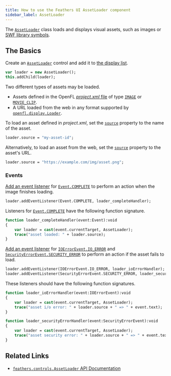 ```yaml
---
title: How to use the Feathers UI AssetLoader component
sidebar_label: AssetLoader
---
```


The [`AssetLoader`](https://api.feathersui.com/current/feathers/controls/AssetLoader.html) class loads and displays visual assets, such as images or [SWF library symbols](https://www.openfl.org/learn/haxelib/tutorials/using-swf-assets/).

## The Basics

Create an [`AssetLoader`](https://api.feathersui.com/current/feathers/controls/AssetLoader.html) control and add it to [the display list](https://books.openfl.org/openfl-developers-guide/display-programming/basics-of-display-programming.html).

```hx
var loader = new AssetLoader();
this.addChild(loader);
```

Two different types of assets may be loaded.

- Assets defined in the OpenFL [_project.xml_ file](https://lime.software/docs/project-files/xml-format/#assets-) of type [`IMAGE`](https://api.openfl.org/openfl/utils/AssetType.html#IMAGE) or [`MOVIE_CLIP`](https://api.openfl.org/openfl/utils/AssetType.html#MOVIE_CLIP).
- A URL loaded from the web in any format supported by [`openfl.display.Loader`](https://api.openfl.org/openfl/display/Loader.html).

To load an asset defined in _project.xml_, set the [`source`](https://api.feathersui.com/current/feathers/controls/AssetLoader.html#source) property to the name of the asset.

```hx
loader.source = "my-asset-id";
```

Alternatively, to load an asset from the web, set the [`source`](https://api.feathersui.com/current/feathers/controls/AssetLoader.html#source) property to the asset's URL.

```hx
loader.source = "https://example.com/img/asset.png";
```

### Events

[Add an event listener](https://books.openfl.org/openfl-developers-guide/handling-events/basics-of-handling-events.html) for [`Event.COMPLETE`](https://api.openfl.org/openfl/events/Event.html#COMPLETE) to perform an action when the image finishes loading.

```hx
loader.addEventListener(Event.COMPLETE, loader_completeHandler);
```

Listeners for [`Event.COMPLETE`](https://api.openfl.org/openfl/events/Event.html#COMPLETE) have the following function signature.

```hx
function loader_completeHandler(event:Event):void
{
    var loader = cast(event.currentTarget, AssetLoader);
    trace("asset loaded: " + loader.source);
}
```

[Add an event listener](https://books.openfl.org/openfl-developers-guide/handling-events/basics-of-handling-events.html) for [`IOErrorEvent.IO_ERROR`](https://api.openfl.org/openfl/events/IOErrorEvent.html#IO_ERROR) and [`SecurityErrorEvent.SECURITY_ERROR`](https://api.openfl.org/openfl/events/SecurityErrorEvent.html#SECURITY_ERROR) to perform an action if the asset fails to load.

```hx
loader.addEventListener(IOErrorEvent.IO_ERROR, loader_ioErrorHandler);
loader.addEventListener(SecurityErrorEvent.SECURITY_ERROR, loader_securityErrorHandler);
```

These listeners should have the following function signatures.

```hx
function loader_ioErrorHandler(event:IOErrorEvent):void
{
    var loader = cast(event.currentTarget, AssetLoader);
    trace("asset i/o error: " + loader.source + " => " + event.text);
}

function loader_securityErrorHandler(event:SecurityErrorEvent):void
{
    var loader = cast(event.currentTarget, AssetLoader);
    trace("asset security error: " + loader.source + " => " + event.text);
}
```

## Related Links

- [`feathers.controls.AssetLoader` API Documentation](https://api.feathersui.com/current/feathers/controls/AssetLoader.html)
